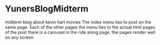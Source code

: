 # YunersBlogMidterm
midterm blog about kevin hart movies
The index menu ties to post on the same page.
Each of the other pages the menu ties to the actual html pages of the post
there is a carousel in the ride along page.
the pages render well on any screen

